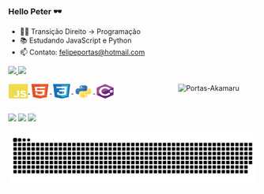 ### Hello Peter 🕶️

- 🏃‍♂️ Transição Direito -> Programação
- 📚 Estudando JavaScript e Python
- 📫 Contato: felipeportas@hotmail.com

 <div>
  <a href="https://github.com/felipeportas">
  <img height="180em" src="https://github-readme-stats.vercel.app/api?username=felipeportas&show_icons=true&theme=dracula&include_all_commits=true&count_private=true"/>
  <img height="180em" src="https://github-readme-stats.vercel.app/api/top-langs/?username=felipeportas&layout=compact&langs_count=7&theme=dracula"/>
</div>
<div style="display: inline_block"><br>
  <img align="center" alt="Portas-Js" height="30" width="40" src="https://raw.githubusercontent.com/devicons/devicon/master/icons/javascript/javascript-plain.svg">
  <img align="center" alt="Portas-HTML" height="30" width="40" src="https://raw.githubusercontent.com/devicons/devicon/master/icons/html5/html5-original.svg">
  <img align="center" alt="Portas-CSS" height="30" width="40" src="https://raw.githubusercontent.com/devicons/devicon/master/icons/css3/css3-original.svg">
  <img align="center" alt="Portas-Python" height="30" width="40" src="https://raw.githubusercontent.com/devicons/devicon/master/icons/python/python-original.svg">
  <img align="center" alt="Portas-Csharp" height="30" width="40" src="https://raw.githubusercontent.com/devicons/devicon/master/icons/csharp/csharp-original.svg">
  <img align="right" alt="Portas-Akamaru" src="https://pa1.narvii.com/6350/f9255c242a2bec46d17ced4cc8e1e0f981ee767f_hq.gif" width="160" height="100">
</div>

##

 <div> 
  <a href="https://www.linkedin.com/in/felipe-portas" target="_blank"><img src="https://img.shields.io/badge/-LinkedIn-%230077B5?style=for-the-badge&logo=linkedin&logoColor=white" target="_blank"></a> 
  <a href="https://www.facebook.com/felipe.portas.7" target="_blank"><img src="https://img.shields.io/badge/Facebook-1877F2?style=for-the-badge&logo=facebook&logoColor=white" target="_blank"></a>
  <a href = "mailto:felipeportas@hotmail.com"><img src="https://img.shields.io/badge/Microsoft_Outlook-0078D4?style=for-the-badge&logo=microsoft-outlook&logoColor=white" target="_blank"></a>
  
 
  ![Snake animation](https://github.com/felipeportas/felipeportas/blob/output/github-contribution-grid-snake.svg)
 
</div>
 
